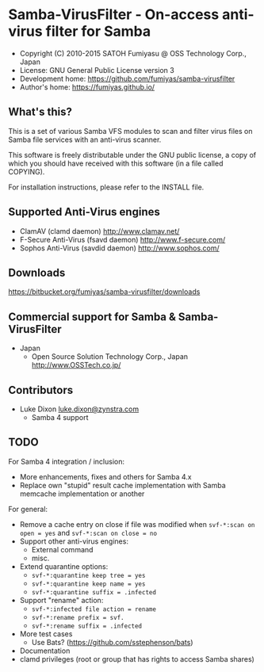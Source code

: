 Samba-VirusFilter - On-access anti-virus filter for Samba
======================================================================

  * Copyright (C) 2010-2015 SATOH Fumiyasu @ OSS Technology Corp., Japan
  * License: GNU General Public License version 3
  * Development home: <https://github.com/fumiyas/samba-virusfilter>
  * Author's home: <https://fumiyas.github.io/>

What's this?
---------------------------------------------------------------------

This is a set of various Samba VFS modules to scan and filter virus
files on Samba file services with an anti-virus scanner.

This software is freely distributable under the GNU public license, a
copy of which you should have received with this software (in a file
called COPYING).

For installation instructions, please refer to the INSTALL file.

Supported Anti-Virus engines
---------------------------------------------------------------------

  * ClamAV (clamd daemon)
    http://www.clamav.net/
  * F-Secure Anti-Virus (fsavd daemon)
    http://www.f-secure.com/
  * Sophos Anti-Virus (savdid daemon)
    http://www.sophos.com/

Downloads
---------------------------------------------------------------------

  https://bitbucket.org/fumiyas/samba-virusfilter/downloads

Commercial support for Samba & Samba-VirusFilter
---------------------------------------------------------------------

  * Japan
    * Open Source Solution Technology Corp., Japan  
      http://www.OSSTech.co.jp/

Contributors
---------------------------------------------------------------------

  * Luke Dixon <luke.dixon@zynstra.com>
    * Samba 4 support

TODO
---------------------------------------------------------------------

For Samba 4 integration / inclusion:

  * More enhancements, fixes and others for Samba 4.x
  * Replace own "stupid" result cache implementation with
    Samba memcache implementation or another

For general:

  * Remove a cache entry on close if file was modified
    when `svf-*:scan on open = yes` and `svf-*:scan on close = no`
  * Support other anti-virus engines:
    * External command
    * misc.
  * Extend quarantine options:
    * `svf-*:quarantine keep tree = yes`
    * `svf-*:quarantine keep name = yes`
    * `svf-*:quarantine suffix = .infected`
  * Support "rename" action:
    * `svf-*:infected file action = rename`
    * `svf-*:rename prefix = svf.`
    * `svf-*:rename suffix = .infected`
  * More test cases
    * Use Bats? (https://github.com/sstephenson/bats)
  * Documentation
  * clamd privileges (root or group that has rights to access Samba shares)

